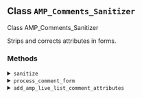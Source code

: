 ## Class `AMP_Comments_Sanitizer`

Class AMP_Comments_Sanitizer

Strips and corrects attributes in forms.

### Methods
<details>
<summary><code>sanitize</code></summary>

```php
public sanitize()
```

Pre-process the comment form and comment list for AMP.


</details>
<details>
<summary><code>process_comment_form</code></summary>

```php
protected process_comment_form( $comment_form )
```

Comment form.


</details>
<details>
<summary><code>add_amp_live_list_comment_attributes</code></summary>

```php
protected add_amp_live_list_comment_attributes( $comment_element )
```

Add attributes to comment elements when comments are being presented in amp-live-list, when comments_live_list theme support flag is present.


</details>
